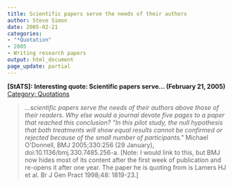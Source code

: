 ```yaml
---
title: Scientific papers serve the needs of their authors
author: Steve Simon
date: 2005-02-21
categories:
- "*Quotation"
- 2005
- Writing research papers
output: html_document
page_update: partial
---
```

**[StATS]:** **Interesting quote: Scientific papers
serve\... (February 21, 2005)** [Category:
Quotations](../category/InterestingQuotes.html)

> *\...scientific papers serve the needs of their authors above those of
> their readers. Why else would a journal devote five pages to a paper
> that reached this conclusion? "In this pilot study, the null
> hypothesis that both treatments will show equal results cannot be
> confirmed or rejected because of the small number of participants."*
> Michael O'Donnell, BMJ 2005;330:256 (29 January),
> doi:10.1136/bmj.330.7485.256-a. \[Note: I would link to this, but BMJ
> now hides most of its content after the first week of publication and
> re-opens it after one year. The paper he is quoting from is Lamers HJ
> et al. Br J Gen Pract 1998;48: 1819-23.\]
